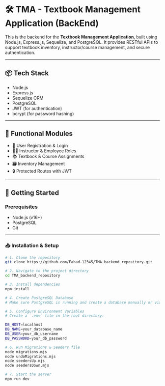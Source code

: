 # 🛠️ TMA - Textbook Management Application (BackEnd)

This is the backend for the **Textbook Management Application**, built using Node.js, Express.js, Sequelize, and PostgreSQL. It provides RESTful APIs to support textbook inventory, instructor/course management, and secure authentication.

---

## 📦 Tech Stack

- Node.js
- Express.js
- Sequelize ORM
- PostgreSQL
- JWT (for authentication)
- bcrypt (for password hashing)

---

## 📁 Functional Modules

- 👤 User Registration & Login
- 🧑‍🏫 Instructor & Employee Roles
- 📚 Textbook & Course Assignments
- 🗃️ Inventory Management
- 🔒 Protected Routes with JWT

---

## 🚀 Getting Started

### Prerequisites

- Node.js (v16+)
- PostgreSQL
- Git

---

### 📥 Installation & Setup

```bash
# 1. Clone the repository
git clone https://github.com/Fahad-12345/TMA_backend_repository.git

# 2. Navigate to the project directory
cd TMA_backend_repository

# 3. Install dependencies
npm install

# 4. Create PostgreSQL Database
# Make sure PostgreSQL is running and create a database manually or via pgAdmin.

# 5. Configure Environment Variables
# Create a `.env` file in the root directory:

DB_HOST=localhost
DB_NAME=your_database_name
DB_USER=your_db_username
DB_PASSWORD=your_db_password

# 6. Run Migrations & Seeders file
node migrations.mjs
node undoMigrations.mjs
node seedersUp.mjs
node seedersDown.mjs

# 7. Start the server
npm run dev
